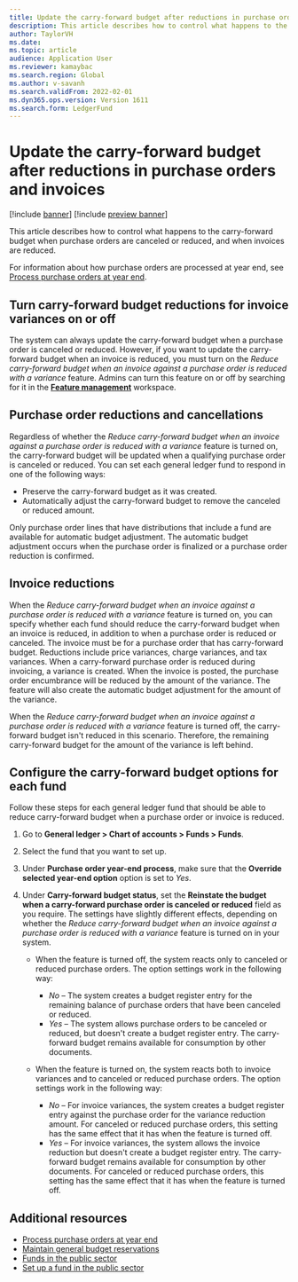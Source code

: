 ```yaml
---
title: Update the carry-forward budget after reductions in purchase orders and invoices
description: This article describes how to control what happens to the carry-forward budget when purchase orders are canceled or reduced, and when invoices are reduced.
author: TaylorVH
ms.date: 
ms.topic: article
audience: Application User
ms.reviewer: kamaybac
ms.search.region: Global
ms.author: v-savanh
ms.search.validFrom: 2022-02-01
ms.dyn365.ops.version: Version 1611
ms.search.form: LedgerFund
---
```


# Update the carry-forward budget after reductions in purchase orders and invoices

[!include [banner](../includes/banner.md)]
[!include [preview banner](../includes/preview-banner.md)]

This article describes how to control what happens to the carry-forward budget when purchase orders are canceled or reduced, and when invoices are reduced.

For information about how purchase orders are processed at year end, see [Process purchase orders at year end](/dynamicsax-2012/appuser-itpro/process-purchase-orders-at-year-end).

## Turn carry-forward budget reductions for invoice variances on or off

The system can always update the carry-forward budget when a purchase order is canceled or reduced. However, if you want to update the carry-forward budget when an invoice is reduced, you must turn on the *Reduce carry-forward budget when an invoice against a purchase order is reduced with a variance* feature. Admins can turn this feature on or off by searching for it in the **[Feature management](../../fin-ops-core/fin-ops/get-started/feature-management/feature-management-overview.md)** workspace.

## Purchase order reductions and cancellations

Regardless of whether the *Reduce carry-forward budget when an invoice against a purchase order is reduced with a variance* feature is turned on, the carry-forward budget will be updated when a qualifying purchase order is canceled or reduced. You can set each general ledger fund to respond in one of the following ways:

- Preserve the carry-forward budget as it was created.
- Automatically adjust the carry-forward budget to remove the canceled or reduced amount.

Only purchase order lines that have distributions that include a fund are available for automatic budget adjustment. The automatic budget adjustment occurs when the purchase order is finalized or a purchase order reduction is confirmed.

## Invoice reductions

When the *Reduce carry-forward budget when an invoice against a purchase order is reduced with a variance* feature is turned on, you can specify whether each fund should reduce the carry-forward budget when an invoice is reduced, in addition to when a purchase order is reduced or canceled. The invoice must be for a purchase order that has carry-forward budget. Reductions include price variances, charge variances, and tax variances. When a carry-forward purchase order is reduced during invoicing, a variance is created. When the invoice is posted, the purchase order encumbrance will be reduced by the amount of the variance. The feature will also create the automatic budget adjustment for the amount of the variance.

When the *Reduce carry-forward budget when an invoice against a purchase order is reduced with a variance* feature is turned off, the carry-forward budget isn't reduced in this scenario. Therefore, the remaining carry-forward budget for the amount of the variance is left behind.

## Configure the carry-forward budget options for each fund

Follow these steps for each general ledger fund that should be able to reduce carry-forward budget when a purchase order or invoice is reduced.

1. Go to **General ledger \> Chart of accounts \> Funds \> Funds**.
1. Select the fund that you want to set up.
1. Under **Purchase order year-end process**, make sure that the **Override selected year-end option** option is set to *Yes*.
1. Under **Carry-forward budget status**, set the **Reinstate the budget when a carry-forward purchase order is canceled or reduced** field as you require. The settings have slightly different effects, depending on whether the *Reduce carry-forward budget when an invoice against a purchase order is reduced with a variance* feature is turned on in your system.

    - When the feature is turned off, the system reacts only to canceled or reduced purchase orders. The option settings work in the following way:

        - *No* – The system creates a budget register entry for the remaining balance of purchase orders that have been canceled or reduced.
        - *Yes* – The system allows purchase orders to be canceled or reduced, but doesn't create a budget register entry. The carry-forward budget remains available for consumption by other documents.

    - When the feature is turned on, the system reacts both to invoice variances and to canceled or reduced purchase orders. The option settings work in the following way:

        - *No* – For invoice variances, the system creates a budget register entry against the purchase order for the variance reduction amount. For canceled or reduced purchase orders, this setting has the same effect that it has when the feature is turned off.
        - *Yes* – For invoice variances, the system allows the invoice reduction but doesn't create a budget register entry. The carry-forward budget remains available for consumption by other documents. For canceled or reduced purchase orders, this setting has the same effect that it has when the feature is turned off.

## Additional resources

- [Process purchase orders at year end](/dynamicsax-2012/appuser-itpro/process-purchase-orders-at-year-end)
- [Maintain general budget reservations](general-budget-reservation-tasks.md)
- [Funds in the public sector](funds-public-sector.md)
- [Set up a fund in the public sector](tasks/set-up-fund-public-sector.md)
